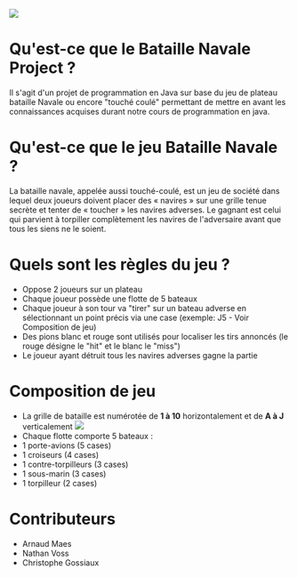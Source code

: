 ![](http://puu.sh/s26VQ/6f5d5bad72.png)


# Qu'est-ce que le Bataille Navale Project ?
Il s'agit d'un projet de programmation en Java sur base du jeu de plateau bataille Navale ou encore "touché coulé" permettant de mettre en avant les connaissances acquises durant notre cours de programmation en java. 

# Qu'est-ce que le jeu Bataille Navale ?
La bataille navale, appelée aussi touché-coulé, est un jeu de société dans lequel deux joueurs doivent placer des « navires » sur une grille tenue secrète et tenter de « toucher » les navires adverses. Le gagnant est celui qui parvient à torpiller complètement les navires de l'adversaire avant que tous les siens ne le soient.

# Quels sont les règles du jeu ?
* Oppose 2 joueurs sur un plateau 
* Chaque joueur possède une flotte de 5 bateaux
* Chaque joueur à son tour va "tirer" sur un bateau adverse en sélectionnant un point précis via une case (exemple: J5 - Voir Composition de jeu)
* Des pions blanc et rouge sont utilisés pour localiser les tirs annoncés (le rouge désigne le "hit" et le blanc le "miss")
* Le joueur ayant détruit tous les navires adverses gagne la partie

# Composition de jeu 
* La grille de bataille est numérotée de **1 à 10** horizontalement et de **A à J** verticalement
![](http://puu.sh/s28n7/0c89f5c86b.png)
* Chaque flotte comporte 5 bateaux : 
 * 1 porte-avions (5 cases) 
 * 1 croiseurs (4 cases) 
 * 1 contre-torpilleurs (3 cases) 
 * 1 sous-marin (3 cases) 
 * 1 torpilleur (2 cases) 

# Contributeurs 
* Arnaud Maes
* Nathan Voss 
* Christophe Gossiaux
